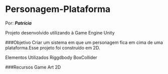 # Personagem-Plataforma

Por: ***Patrícia***

Projeto desenvolvido utilizando à Game Engine Unity

###Objetivo
Criar um sistema em que um personagem fica em cima de uma plataforma.Esse projeto foi construído em 2D.

Elementos Utilizados
Riggdbody
BoxCollider

###Recursos
Game Art 2D
